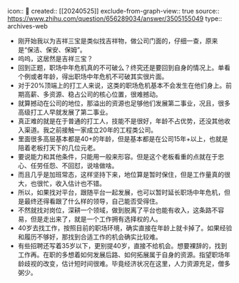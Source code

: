 icon:: 💾
created:: [[20240525]]
exclude-from-graph-view:: true
source:: https://www.zhihu.com/question/656289034/answer/3505155049
type:: archives-web

- 刚开始我以为吉祥三宝是类似找吉祥物，做公司门面的，仔细一查，原来是“保洁、保安、保姆”。
- 呜呜，这居然是吉祥三宝？
- 回到正题，职场中年危机真的不可破么？终究还是要回到自身的情况上。单看个例或者年龄，得出职场中年危机不可破其实很片面。
- 对于20%顶端上的打工人来说，这类的职场危机基本不会发生在他们身上。前期高薪、多资源、稳占公司的核心位置，很难撼动。
- 就算撼动在公司的地位，那溢出的资源也足够他们发展第二事业，况且，很多高级打工人早就发展了第二事业。
- 真正难的就是在于普通的打工人，技能不是很好，年龄不占优势，还没其他收入渠道。我之前接触一家成立20年的工程类公司。
- 里面很多高层基本都是40+的年龄，但是基本都是在公司15年+以上，也就是陪着老板打天下的几位元老。
- 要说能力和其他条件，只能用一般来形容。但是这个老板看重的点就在于忠心、任劳任怨、不回怼，说啥做啥。
- 而且几乎是加班常态，这样坚持下来，地位算是暂时保住，但是工作量真的很大，也很忙，收入估计也不错。
- 所以，如果找对平台，跟随平台一起发展，也可以暂时延长职场中年危机，但是最终还得看跟了什么样的领导，自己能否受得住。
- 不然就找对岗位，深耕一个领域，做到脱离了平台也能有收入，这条路不容易，但是走出来了，就是一个工作拥有选择权的人。
- 40岁去找工作，按照目前的职场环境，确实直接在年龄上就卡掉了。如果经验和履历不够好，那找到合适工作的机会确实比较难。
- 有些招聘还写着35岁以下，更别提40岁，直接不给机会。想要裸辞的，找到工作再。在职的多想着如何发展后路、如何拓展属于自身的资源。指望职场年龄歧视的改变，估计短时间很难。毕竟经济状况在这里，人力资源充足，僧多粥少。